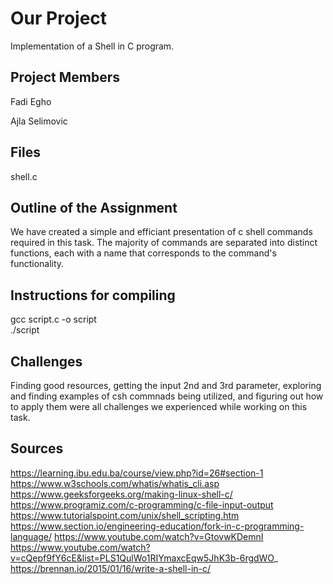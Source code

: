 
# Our Project 

Implementation of a Shell in C program.



## Project Members
Fadi Egho

Ajla Selimovic

## Files
shell.c
## Outline of the Assignment
We have created a simple and efficiant presentation of c shell commands required in this task. The majority of commands are separated into distinct functions, each with a name that corresponds to the command's functionality.
## Instructions for compiling
gcc script.c -o script   
./script

## Challenges
Finding good resources, getting the input 2nd and 3rd parameter, exploring and finding examples of csh commnads being utilized, and figuring out how to apply them were all challenges we experienced while working on this task.
## Sources
https://learning.ibu.edu.ba/course/view.php?id=26#section-1
https://www.w3schools.com/whatis/whatis_cli.asp
https://www.geeksforgeeks.org/making-linux-shell-c/
https://www.programiz.com/c-programming/c-file-input-output
https://www.tutorialspoint.com/unix/shell_scripting.htm
https://www.section.io/engineering-education/fork-in-c-programming-language/
https://www.youtube.com/watch?v=GtovwKDemnI
https://www.youtube.com/watch?v=cQepf9fY6cE&list=PLS1QulWo1RIYmaxcEqw5JhK3b-6rgdWO_
https://brennan.io/2015/01/16/write-a-shell-in-c/
